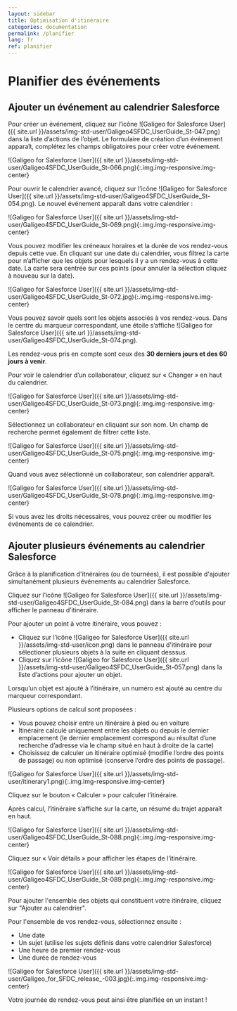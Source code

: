 ```yaml
---
layout: sidebar
title: Optimisation d'itinéraire
categories: documentation
permalink: /planifier
lang: fr
ref: planifier
---
```


# Planifier des événements

## Ajouter un événement au calendrier Salesforce

Pour créer un événement, cliquez sur l’icône ![Galigeo for Salesforce User]({{ site.url }}/assets/img-std-user/Galigeo4SFDC_UserGuide_St-047.png) dans la liste d’actions de l’objet. Le formulaire de création d’un événement apparaît, complétez les champs obligatoires pour créer votre événement.

![Galigeo for Salesforce User]({{ site.url }}/assets/img-std-user/Galigeo4SFDC_UserGuide_St-066.png){:.img.img-responsive.img-center}

Pour ouvrir le calendrier avancé, cliquez sur l’icône ![Galigeo for Salesforce User]({{ site.url }}/assets/img-std-user/Galigeo4SFDC_UserGuide_St-054.png). Le nouvel événement apparaît dans votre calendrier :

![Galigeo for Salesforce User]({{ site.url }}/assets/img-std-user/Galigeo4SFDC_UserGuide_St-069.png){:.img.img-responsive.img-center}

Vous pouvez modifier les créneaux horaires et la durée de vos rendez-vous depuis cette vue.
En cliquant sur une date du calendrier, vous filtrez la carte pour n’afficher que les objets pour lesquels il y a un rendez-vous à cette date. La carte sera centrée sur ces points (pour annuler la sélection cliquez à nouveau sur la date).

![Galigeo for Salesforce User]({{ site.url }}/assets/img-std-user/Galigeo4SFDC_UserGuide_St-072.jpg){:.img.img-responsive.img-center}

Vous pouvez savoir quels sont les objets associés à vos rendez-vous. Dans le centre du marqueur correspondant, une étoile s’affiche ![Galigeo for Salesforce User]({{ site.url }}/assets/img-std-user/Galigeo4SFDC_UserGuide_St-074.png).

Les rendez-vous pris en compte sont ceux des **30 derniers jours et des 60 jours à venir**.

Pour voir le calendrier d’un collaborateur, cliquez sur « Changer » en haut du calendrier.

![Galigeo for Salesforce User]({{ site.url }}/assets/img-std-user/Galigeo4SFDC_UserGuide_St-073.png){:.img.img-responsive.img-center}

Sélectionnez un collaborateur en cliquant sur son nom. Un champ de recherche permet également de filtrer cette liste.

![Galigeo for Salesforce User]({{ site.url }}/assets/img-std-user/Galigeo4SFDC_UserGuide_St-075.png){:.img.img-responsive.img-center}

Quand vous avez sélectionné un collaborateur, son calendrier apparaît.

![Galigeo for Salesforce User]({{ site.url }}/assets/img-std-user/Galigeo4SFDC_UserGuide_St-078.png){:.img.img-responsive.img-center}

Si vous avez les droits nécessaires, vous pouvez créer ou modifier les événements de ce calendrier.

## Ajouter plusieurs événements au calendrier Salesforce

Grâce à la planification d'itnéraires (ou de tournées), il est possible d'ajouter simultanément plusieurs événements au calendrier Salesforce.

Cliquez sur l’icône ![Galigeo for Salesforce User]({{ site.url }}/assets/img-std-user/Galigeo4SFDC_UserGuide_St-084.png) dans la barre d’outils pour afficher le panneau d’itinéraire.

Pour ajouter un point à votre itinéraire, vous pouvez :

- Cliquez sur l’icône ![Galigeo for Salesforce User]({{ site.url }}/assets/img-std-user/icon.png) dans le panneau d'itinéraire pour sélectioner plusieurs objets à la suite en cliquant desssus.
- Cliquez sur l’icône ![Galigeo for Salesforce User]({{ site.url }}/assets/img-std-user/Galigeo4SFDC_UserGuide_St-057.png) dans la liste d’actions pour ajouter un objet.

Lorsqu’un objet est ajouté à l’itinéraire, un numéro est ajouté au centre du marqueur correspondant.

Plusieurs options de calcul sont proposées :

- Vous pouvez choisir entre un itinéraire à pied ou en voiture
- Itinéraire calculé uniquement entre les objets ou depuis le dernier emplacement (le dernier emplacement correspond au résultat d’une recherche d’adresse via le champ situé en haut à droite de la carte)
- Choisissez de calculer un itinéraire optimisé (modifie l’ordre des points de passage) ou non optimisé (conserve l’ordre des points de passage).

![Galigeo for Salesforce User]({{ site.url }}/assets/img-std-user/itinerary1.png){:.img.img-responsive.img-center}

Cliquez sur le bouton « Calculer » pour calculer l’itinéraire.

Après calcul, l’itinéraire s’affiche sur la carte, un résumé du trajet apparaît en haut. 

![Galigeo for Salesforce User]({{ site.url }}/assets/img-std-user/Galigeo4SFDC_UserGuide_St-088.png){:.img.img-responsive.img-center}

Cliquez sur « Voir détails » pour afficher les étapes de l’itinéraire.

![Galigeo for Salesforce User]({{ site.url }}/assets/img-std-user/Galigeo4SFDC_UserGuide_St-089.png){:.img.img-responsive.img-center}

Pour ajouter l'ensemble des objets qui constituent votre itinéraire, cliquez sur "Ajouter au calendrier".

Pour l'ensemble de vos rendez-vous, sélectionnez ensuite :

- Une date
- Un sujet (utilise les sujets définis dans votre calendrier Salesforce)
- Une heure de premier rendez-vous
- Une durée de rendez-vous

![Galigeo for Salesforce User]({{ site.url }}/assets/img-std-user/Galigeo_for_SFDC_release_-003.jpg){:.img.img-responsive.img-center}

Votre journée de rendez-vous peut ainsi être planifiée en un instant !






